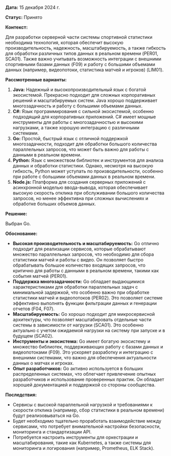 **Дата:** 15 декабря 2024 г.

**Статус:** Принято

**Контекст:**

Для разработки серверной части системы спортивной статистики необходима технология, которая обеспечит высокую производительность, надежность, масштабируемость, а также гибкость для обработки различных типов данных в реальном времени (PER01, SCA01). Также важно учитывать возможность интеграции с внешними спортивными базами данных (F09) и работу с большими объемами данных (например, видеопотоки, статистика матчей и игроков) (LIM01).

**Рассмотренные варианты:**

1. **Java:** Надежный и высокопроизводительный язык с богатой экосистемой. Прекрасно подходит для сложных корпоративных решений и масштабируемых систем. Java хорошо поддерживает многозадачность и работу с большими объемами данных.
2. **C#:** Язык программирования с сильной экосистемой, особенно подходящий для корпоративных приложений. C# имеет мощные инструменты для работы с многозадачностью и высокими нагрузками, а также хорошую интеграцию с различными системами.
3. **Go:** Простой, быстрый язык с отличной поддержкой многозадачности, подходит для обработки большого количества параллельных запросов, что может быть важно для работы с данными в реальном времени.
4. **Python:** Язык с множеством библиотек и инструментов для анализа данных и обработки статистики. Однако, несмотря на высокую гибкость, Python может уступать по производительности, особенно при работе с большими объемами данных в реальном времени.
5. **Node.js:** Платформа для создания серверных приложений с асинхронной моделью ввода-вывода, которая обеспечивает высокую скорость отклика при обслуживании большого количества запросов, но менее эффективна при сложных вычислениях и обработке больших объемов данных.

**Решение:**

Выбран Go.

**Обоснование:**

- **Высокая производительность и масштабируемость:** Go отлично подходит для реализации сервисов, которые обрабатывают множество параллельных запросов, что необходимо для сбора статистики матчей и работы с видео. Он позволяет быстро обрабатывать большое количество входящих запросов, что критично для работы с данными в реальном времени, такими как события матчей (PER01).
- **Поддержка многозадачности:** Go обладает выдающимися характеристиками для обработки параллельных задач с минимальной задержкой, что особенно важно при обработке статистики матчей и видеопотоков (PER02). Это позволяет системе эффективно выполнять функции фильтрации данных и генерации отчетов (F04, F07).
- **Масштабируемость:** Go хорошо подходит для микросервисной архитектуры, что позволяет масштабировать отдельные части системы в зависимости от нагрузки (SCA01). Это особенно актуально с учетом ожидаемой нагрузки на систему при запуске и в будущем (SCA02).
- **Инструменты и экосистема:** Go имеет богатую экосистему и множество библиотек, поддерживающих работу с базами данных и видеопотоками (F09). Это ускоряет разработку и интеграцию с внешними системами, что важно для обеспечения актуальности данных о матчах и игроках.
- **Опыт разработчиков:** Go активно используется в больших распределенных системах, что облегчает привлечение опытных разработчиков и использование проверенных практик. Он обладает хорошей документацией и поддержкой со стороны сообщества.


**Последствия:**

- Сервисы с высокой параллельной нагрузкой и требованиями к скорости отклика (например, сбор статистики в реальном времени) будут реализовываться на Go.
- Будет необходимо тщательно проработать взаимодействие между сервисами, что потребует внимательной настройки безопасности, мониторинга и стандартизации API.
- Потребуется настроить инструменты для оркестрации и масштабирования, такие как Kubernetes, а также системы для мониторинга и логирования (например, Prometheus, ELK Stack).